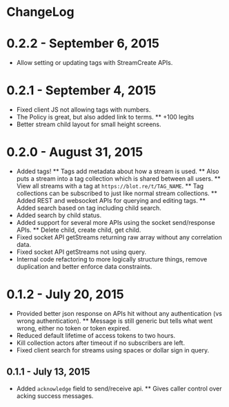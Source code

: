 # ChangeLog

# 0.2.2 - September 6, 2015
* Allow setting or updating tags with StreamCreate APIs.

# 0.2.1 - September 4, 2015
* Fixed client JS not allowing tags with numbers.
* The Policy is great, but also added link to terms.
** +100 legits
* Better stream child layout for small height screens.

# 0.2.0 - August 31, 2015
* Added tags!
** Tags add metadata about how a stream is used.
** Also puts a stream into a tag collection which is shared between all users.
** View all streams with a tag at `https://blot.re/t/TAG_NAME`.
** Tag collections can be subscribed to just like normal stream collections.
** Added REST and websocket APIs for querying and editing tags.
** Added search based on tag including child search.
* Added search by child status.
* Added support for several more APIs using the socket send/response APIs.
** Delete child, create child, get child.
* Fixed socket API getStreams returning raw array without any correlation data.
* Fixed socket API getStreams not using query.
* Internal code refactoring to more logically structure things, remove duplication and better enforce data constraints.

# 0.1.2 - July 20, 2015
* Provided better json response on APIs hit without any authentication (vs wrong authentication).
** Message is still generic but tells what went wrong, either no token or token expired.
* Reduced default lifetime of access tokens to two hours.
* Kill collection actors after timeout if no subscribers are left.
* Fixed client search for streams using spaces or dollar sign in query.

## 0.1.1 - July 13, 2015
* Added `acknowledge` field to send/receive api.
** Gives caller control over acking success messages.

